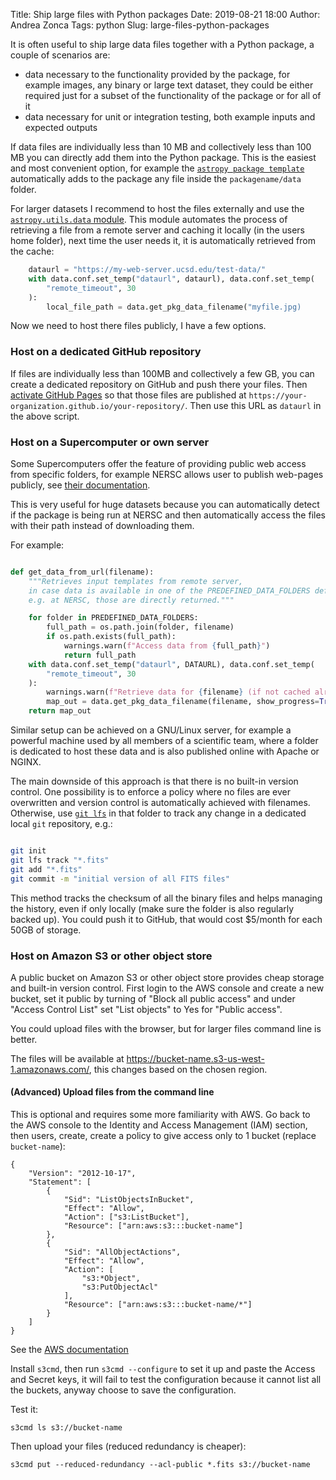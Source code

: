 Title: Ship large files with Python packages
Date: 2019-08-21 18:00
Author: Andrea Zonca
Tags: python
Slug: large-files-python-packages

It is often useful to ship large data files together with a Python package,
a couple of scenarios are:

* data necessary to the functionality provided by the package, for example images, any binary or large text dataset, they could be either required just for a subset of the functionality of the package or for all of it
* data necessary for unit or integration testing, both example inputs and expected outputs

If data files are individually less than 10 MB and collectively less than 100 MB you can directly add them into the Python package. This is the easiest and most convenient option, for example the [`astropy package template`](https://github.com/astropy/package-template) automatically adds to the package any file inside the `packagename/data` folder.

For larger datasets I recommend to host the files externally and use the [`astropy.utils.data` module](http://docs.astropy.org/en/stable/utils/#module-astropy.utils.data).
This module automates the process of retrieving a file from a remote server and caching it locally (in the users home folder), next time the user needs it, it is automatically retrieved from the cache:

```python
    dataurl = "https://my-web-server.ucsd.edu/test-data/"
    with data.conf.set_temp("dataurl", dataurl), data.conf.set_temp(
        "remote_timeout", 30
    ):
        local_file_path = data.get_pkg_data_filename("myfile.jpg)
```

Now we need to host there files publicly, I have a few options.

### Host on a dedicated GitHub repository

If files are individually less than 100MB and collectively a few GB, you can create a dedicated repository on GitHub and push there your files.
Then [activate GitHub Pages](https://help.github.com/en/articles/what-is-github-pages) so that those files are published at `https://your-organization.github.io/your-repository/`.
Then use this URL as `dataurl` in the above script.

### Host on a Supercomputer or own server

Some Supercomputers offer the feature of providing public web access from specific folders, for example NERSC allows user to publish web-pages publicly, see [their documentation](https://www.nersc.gov/users/computational-systems/pdsf/software-and-tools/hosting-webpages/).

This is very useful for huge datasets because you can automatically detect if the package is being run at NERSC and then automatically access the files with their path instead of downloading them.

For example:

```python

def get_data_from_url(filename):
    """Retrieves input templates from remote server,
    in case data is available in one of the PREDEFINED_DATA_FOLDERS defined above,
    e.g. at NERSC, those are directly returned."""

    for folder in PREDEFINED_DATA_FOLDERS:
        full_path = os.path.join(folder, filename)
        if os.path.exists(full_path):
            warnings.warn(f"Access data from {full_path}")
            return full_path
    with data.conf.set_temp("dataurl", DATAURL), data.conf.set_temp(
        "remote_timeout", 30
    ):
        warnings.warn(f"Retrieve data for {filename} (if not cached already)")
        map_out = data.get_pkg_data_filename(filename, show_progress=True)
    return map_out
```

Similar setup can be achieved on a GNU/Linux server, for example a powerful machine used by all members of a scientific team, where a folder is dedicated to host these data and is also published online with Apache or NGINX.

The main downside of this approach is that there is no built-in version control. One possibility is to enforce a policy where no files are ever overwritten and version control is automatically achieved with filenames. Otherwise, use [`git lfs`](https://git-lfs.github.com/) in that folder to track any change in a dedicated local `git` repository, e.g.:

```bash

git init
git lfs track "*.fits"
git add "*.fits"
git commit -m "initial version of all FITS files"

```

This method tracks the checksum of all the binary files and helps managing the history, even if only locally (make sure the folder is also regularly backed up). You could push it to GitHub, that would cost $5/month for each 50GB of storage.

### Host on Amazon S3 or other object store

A public bucket on Amazon S3 or other object store provides cheap storage and built-in version control.
First login to the AWS console and create a new bucket, set it public by turning of "Block all public access" and under "Access Control List" set "List objects" to Yes for "Public access".

You could upload files with the browser, but for larger files command line is better.

The files will be available at <https://bucket-name.s3-us-west-1.amazonaws.com/>, this changes based on the chosen region.

#### (Advanced) Upload files from the command line

This is optional and requires some more familiarity with AWS.
Go back to the AWS console to the Identity and Access Management (IAM) section, then users, create, create a policy to give access only to 1 bucket (replace `bucket-name`):

```
{
    "Version": "2012-10-17",
    "Statement": [
        {
            "Sid": "ListObjectsInBucket",
            "Effect": "Allow",
            "Action": ["s3:ListBucket"],
            "Resource": ["arn:aws:s3:::bucket-name"]
        },
        {
            "Sid": "AllObjectActions",
            "Effect": "Allow",
            "Action": [
                "s3:*Object",
                "s3:PutObjectAcl"
            ],
            "Resource": ["arn:aws:s3:::bucket-name/*"]
        }
    ]
}
```

See the [AWS documentation](https://docs.aws.amazon.com/IAM/latest/UserGuide/reference_policies_examples_s3_rw-bucket.html)

Install `s3cmd`, then run `s3cmd --configure` to set it up and paste the Access and Secret keys, it will fail to test the configuration because it cannot list all the buckets, anyway choose to save the configuration.

Test it:

    s3cmd ls s3://bucket-name

Then upload your files (reduced redundancy is cheaper):

    s3cmd put --reduced-redundancy --acl-public *.fits s3://bucket-name
